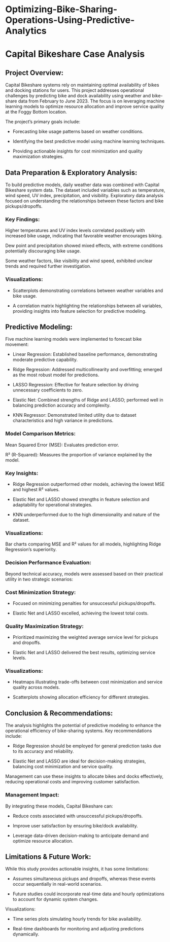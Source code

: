 # Optimizing-Bike-Sharing-Operations-Using-Predictive-Analytics

# Capital Bikeshare Case Analysis

## Project Overview:

Capital Bikeshare systems rely on maintaining optimal availability of bikes and docking stations for users. This project addresses operational challenges by predicting bike and dock availability using weather and bike-share data from February to June 2023. The focus is on leveraging machine learning models to optimize resource allocation and improve service quality at the Foggy Bottom location.

The project’s primary goals include:

- Forecasting bike usage patterns based on weather conditions.

- Identifying the best predictive model using machine learning techniques.

- Providing actionable insights for cost minimization and quality maximization strategies.

## Data Preparation & Exploratory Analysis:

To build predictive models, daily weather data was combined with Capital Bikeshare system data. The dataset included variables such as temperature, wind speed, UV index, precipitation, and visibility. Exploratory data analysis focused on understanding the relationships between these factors and bike pickups/dropoffs.

### Key Findings:

Higher temperatures and UV index levels correlated positively with increased bike usage, indicating that favorable weather encourages biking.

Dew point and precipitation showed mixed effects, with extreme conditions potentially discouraging bike usage.

Some weather factors, like visibility and wind speed, exhibited unclear trends and required further investigation.

### Visualizations:

- Scatterplots demonstrating correlations between weather variables and bike usage.

- A correlation matrix highlighting the relationships between all variables, providing insights into feature selection for predictive modeling.

## Predictive Modeling:

Five machine learning models were implemented to forecast bike movement:

- Linear Regression: Established baseline performance, demonstrating moderate predictive capability.

- Ridge Regression: Addressed multicollinearity and overfitting; emerged as the most robust model for predictions.

- LASSO Regression: Effective for feature selection by driving unnecessary coefficients to zero.

- Elastic Net: Combined strengths of Ridge and LASSO; performed well in balancing prediction accuracy and complexity.

- KNN Regressor: Demonstrated limited utility due to dataset characteristics and high variance in predictions.

### Model Comparison Metrics:

Mean Squared Error (MSE): Evaluates prediction error.

R² (R-Squared): Measures the proportion of variance explained by the model.

### Key Insights:

- Ridge Regression outperformed other models, achieving the lowest MSE and highest R² values.

- Elastic Net and LASSO showed strengths in feature selection and adaptability for operational strategies.

- KNN underperformed due to the high dimensionality and nature of the dataset.

### Visualizations:

Bar charts comparing MSE and R² values for all models, highlighting Ridge Regression’s superiority.

### Decision Performance Evaluation:

Beyond technical accuracy, models were assessed based on their practical utility in two strategic scenarios:

### Cost Minimization Strategy:

- Focused on minimizing penalties for unsuccessful pickups/dropoffs.

- Elastic Net and LASSO excelled, achieving the lowest total costs.

### Quality Maximization Strategy:

- Prioritized maximizing the weighted average service level for pickups and dropoffs.

- Elastic Net and LASSO delivered the best results, optimizing service levels.

### Visualizations:

- Heatmaps illustrating trade-offs between cost minimization and service quality across models.

- Scatterplots showing allocation efficiency for different strategies.

## Conclusion & Recommendations:

The analysis highlights the potential of predictive modeling to enhance the operational efficiency of bike-sharing systems. Key recommendations include:

- Ridge Regression should be employed for general prediction tasks due to its accuracy and reliability.

- Elastic Net and LASSO are ideal for decision-making strategies, balancing cost minimization and service quality.

Management can use these insights to allocate bikes and docks effectively, reducing operational costs and improving customer satisfaction.

### Management Impact:
By integrating these models, Capital Bikeshare can:

- Reduce costs associated with unsuccessful pickups/dropoffs.

- Improve user satisfaction by ensuring bike/dock availability.

- Leverage data-driven decision-making to anticipate demand and optimize resource allocation.

## Limitations & Future Work:

While this study provides actionable insights, it has some limitations:

- Assumes simultaneous pickups and dropoffs, whereas these events occur sequentially in real-world scenarios.

- Future studies could incorporate real-time data and hourly optimizations to account for dynamic system changes.

Visualizations:

- Time series plots simulating hourly trends for bike availability.

- Real-time dashboards for monitoring and adjusting predictions dynamically.

